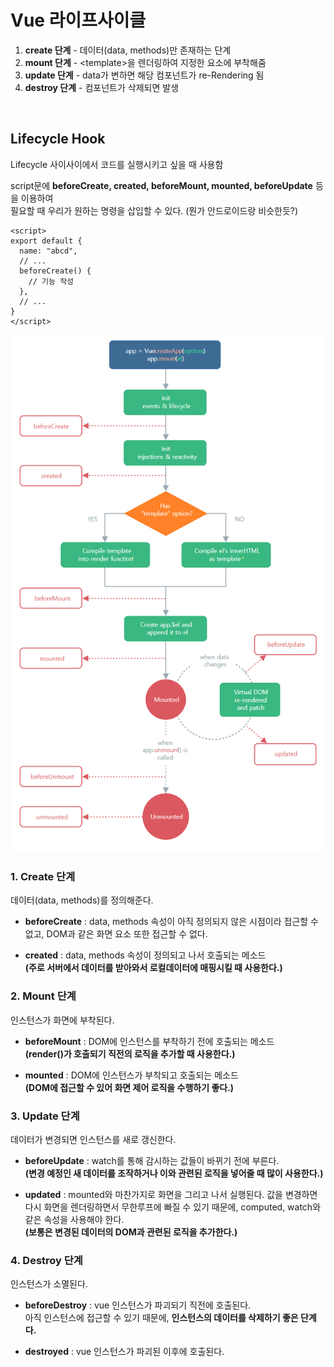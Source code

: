 # Vue 라이프사이클

1. **create 단계** - 데이터(data, methods)만 존재하는 단계
2. **mount 단계** - \<template>을 렌더링하여 지정한 요소에 부착해줌
4. **update 단계** - data가 변하면 해당 컴포넌트가 re-Rendering 됨
5. **destroy 단계** - 컴포넌트가 삭제되면 발생

<br>

## Lifecycle Hook
Lifecycle 사이사이에서 코드를 실행시키고 싶을 때 사용함  
  
script문에 **beforeCreate, created, beforeMount, mounted, beforeUpdate** 등을 이용하여  
필요할 때 우리가 원하는 명령을 삽입할 수 있다. (뭔가 안드로이드랑 비슷한듯?)  
  
```vue
<script>
export default {
  name: "abcd",
  // ...
  beforeCreate() {
    // 기능 작성
  },
  // ...
}
</script>
```
  
![vue-lifecycle](/images/FW-Vue/vue-lifecycle.png)



### 1. Create 단계
데이터(data, methods)를 정의해준다.
- **beforeCreate** : data, methods 속성이 아직 정의되지 않은 시점이라 접근할 수 없고,
 DOM과 같은 화면 요소 또한 접근할 수 없다.

- **created** : data, methods 속성이 정의되고 나서 호출되는 메소드  
**(주로 서버에서 데이터를 받아와서 로컬데이터에 매핑시킬 때 사용한다.)**

### 2. Mount 단계
인스턴스가 화면에 부착된다.
- **beforeMount** : DOM에 인스턴스를 부착하기 전에 호출되는 메소드  
**(render()가 호출되기 직전의 로직을 추가할 때 사용한다.)**

- **mounted** : DOM에 인스턴스가 부착되고 호출되는 메소드  
**(DOM에 접근할 수 있어 화면 제어 로직을 수행하기 좋다.)**

### 3. Update 단계
데이터가 변경되면 인스턴스를 새로 갱신한다.
- **beforeUpdate** : watch를 통해 감시하는 값들이 바뀌기 전에 부른다.  
**(변경 예정인 새 데이터를 조작하거나 이와 관련된 로직을 넣어줄 때 많이 사용한다.)**

- **updated** : mounted와 마찬가지로 화면을 그리고 나서 실행된다.
값을 변경하면 다시 화면을 렌더링하면서 무한루프에 빠질 수 있기 때문에,
 computed, watch와 같은 속성을 사용해야 한다.  
**(보통은 변경된 데이터의 DOM과 관련된 로직을 추가한다.)**

### 4. Destroy 단계
인스턴스가 소멸된다.
- **beforeDestroy** : vue 인스턴스가 파괴되기 직전에 호출된다.  
아직 인스턴스에 접근할 수 있기 때문에, **인스턴스의 데이터를 삭제하기 좋은 단계다.**

- **destroyed** : vue 인스턴스가 파괴된 이후에 호출된다.